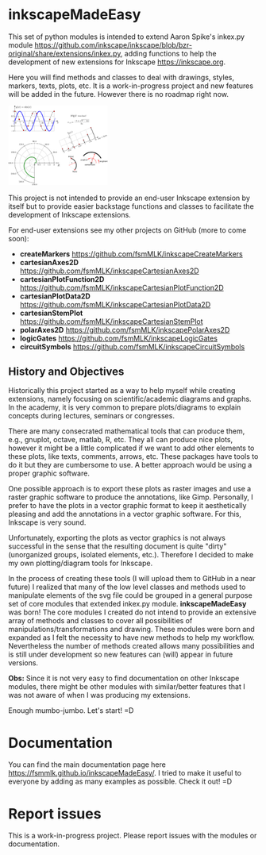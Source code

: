 # inkscapeMadeEasy

This set of python modules is intended to extend Aaron Spike's inkex.py module <https://github.com/inkscape/inkscape/blob/bzr-original/share/extensions/inkex.py>, adding functions to help the development of new extensions for Inkscape <https://inkscape.org>.

Here you will find methods and classes to deal with drawings, styles, markers, texts, plots, etc. It is a work-in-progress project and new features will be added in the future. However there is no roadmap right now.

<img src="docs/imagesDocs/samples_01.png" alt="Drawing" style="width: 200px;"/>

This project is not intended to provide an end-user Inkscape extension by itself but to provide easier backstage functions and classes to facilitate the development of Inkscape extensions.

For end-user extensions see my other projects on GitHub (more to come soon):

- **createMarkers**           <https://github.com/fsmMLK/inkscapeCreateMarkers>
- **cartesianAxes2D**         <https://github.com/fsmMLK/inkscapeCartesianAxes2D>
- **cartesianPlotFunction2D** <https://github.com/fsmMLK/inkscapeCartesianPlotFunction2D>
- **cartesianPlotData2D**     <https://github.com/fsmMLK/inkscapeCartesianPlotData2D>
- **cartesianStemPlot**       <https://github.com/fsmMLK/inkscapeCartesianStemPlot>
- **polarAxes2D**             <https://github.com/fsmMLK/inkscapePolarAxes2D>
- **logicGates**              <https://github.com/fsmMLK/inkscapeLogicGates>
- **circuitSymbols**          <https://github.com/fsmMLK/inkscapeCircuitSymbols>

## History and Objectives

Historically this project started as a way to help myself while creating extensions, namely focusing on scientific/academic diagrams and graphs. In the academy, it is very common to prepare plots/diagrams to explain concepts during lectures, seminars or congresses.

There are many consecrated mathematical tools that can produce them, e.g., gnuplot, octave, matlab, R, etc. They all can produce nice plots, however it might be a little complicated if we want to add other elements to these plots, like texts, comments, arrows, etc. These packages have tools to do it but they are cumbersome to use. A better approach would be using a proper graphic software.

One possible approach is to export these plots as raster images and use a raster graphic software to produce the annotations, like Gimp. Personally, I prefer to have the plots in a vector graphic format to keep it aesthetically pleasing and add the annotations in a vector graphic software. For this, Inkscape is very sound.

Unfortunately, exporting the plots as vector graphics is not always successful in the sense that the resulting document is quite "dirty" (unorganized groups, isolated elements, etc.). Therefore I decided to make my own plotting/diagram tools for Inkscape.


In the process of creating these tools (I will upload them to GitHub in a near future) I realized that many of the low level classes and methods used to manipulate elements of the svg file could be grouped in a general purpose set of core modules that extended inkex.py module. **inkscapeMadeEasy** was born! The core modules I created do not intend to provide an extensive array of methods and classes to cover all possibilities of manipulations/transformations and drawing. These modules were born and expanded as I felt the necessity to have new methods to help my workflow. Nevertheless the number of methods created allows many possibilities and is still under development so new features can (will) appear in future versions.

**Obs:** Since it is not very easy to find documentation on other Inkscape modules, there might be other modules with similar/better features that I was not aware of when I was producing my extensions.

Enough mumbo-jumbo. Let's start! =D


# Documentation

You can find the main documentation page here <https://fsmmlk.github.io/inkscapeMadeEasy/>. I tried to make it useful to everyone by adding as many examples as possible. Check it out! =D

# Report issues

This is a work-in-progress project. Please report issues with the modules or documentation.